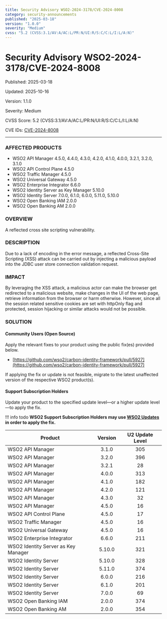 ```yaml
---
title: Security Advisory WSO2-2024-3178/CVE-2024-8008
category: security-announcements
published: "2025-03-18"
version: "1.0.0"
severity: "Medium"
cvss: "5.2 (CVSS:3.1/AV:A/AC:L/PR:N/UI:R/S:C/C:L/I:L/A:N)"
---
```


# Security Advisory WSO2-2024-3178/CVE-2024-8008

<p class="doc-info">Published: 2025-03-18</p>
<p class="doc-info">Updated: 2025-10-16</p>
<p class="doc-info">Version: 1.1.0</p>
<p class="doc-info">Severity: Medium</p>
<p class="doc-info">CVSS Score: 5.2 (CVSS:3.1/AV:A/AC:L/PR:N/UI:R/S:C/C:L/I:L/A:N)</p>
<p class="doc-info">CVE IDs: <a href="https://www.cve.org/CVERecord?id=CVE-2024-8008">CVE-2024-8008</a></p>

---

### AFFECTED PRODUCTS
* WSO2 API Manager 4.5.0, 4.4.0, 4.3.0, 4.2.0, 4.1.0, 4.0.0, 3.2.1, 3.2.0, 3.1.0
* WSO2 API Control Plane 4.5.0
* WSO2 Traffic Manager 4.5.0
* WSO2 Universal Gateway 4.5.0
* WSO2 Enterprise Integrator 6.6.0
* WSO2 Identity Server as Key Manager 5.10.0
* WSO2 Identity Server 7.0.0, 6.1.0, 6.0.0, 5.11.0, 5.10.0
* WSO2 Open Banking IAM 2.0.0
* WSO2 Open Banking AM 2.0.0 


### OVERVIEW
A reflected cross site scripting vulnerability.


### DESCRIPTION
Due to a lack of encoding in the error message, a reflected Cross-Site Scripting (XSS) attack can be carried out by injecting a malicious payload into the JDBC user store connection validation request.


### IMPACT
By leveraging the XSS attack, a malicious actor can make the browser get redirected to a malicious website, make changes in the UI of the web page, retrieve information from the browser or harm otherwise. However, since all the session related sensitive cookies are set with httpOnly flag and protected, session hijacking or similar attacks would not be possible.


### SOLUTION

#### Community Users (Open Source)
Apply the relevant fixes to your product using the public fix(es) provided below.

* [https://github.com/wso2/carbon-identity-framework/pull/5927](https://github.com/wso2/carbon-identity-framework/pull/5927)

If applying the fix or update is not feasible, migrate to the latest unaffected version of the respective WSO2 product(s).


#### Support Subscription Holders

Update your product to the specified update level—or a higher update level—to apply the fix.

!!! info todo
    **WSO2 Support Subscription Holders may use [WSO2 Updates](https://wso2.com/updates/) in order to apply the fix.**

| Product                             | Version | U2 Update Level |
| ----------------------------------- | :-----: | :-------------: |
| WSO2 API Manager                    |  3.1.0  |       305       |
| WSO2 API Manager                    |  3.2.0  |       396       |
| WSO2 API Manager                    |  3.2.1  |       28        |
| WSO2 API Manager                    |  4.0.0  |       313       |
| WSO2 API Manager                    |  4.1.0  |       182       |
| WSO2 API Manager                    |  4.2.0  |       121       |
| WSO2 API Manager                    |  4.3.0  |       32        |
| WSO2 API Manager                    |  4.5.0  |       16        |
| WSO2 API Control Plane              |  4.5.0  |       17        |
| WSO2 Traffic Manager                |  4.5.0  |       16        |
| WSO2 Universal Gateway              |  4.5.0  |       16        |
| WSO2 Enterprise Integrator          |  6.6.0  |       211       |
| WSO2 Identity Server as Key Manager | 5.10.0  |       321       |
| WSO2 Identity Server                | 5.10.0  |       328       |
| WSO2 Identity Server                | 5.11.0  |       374       |
| WSO2 Identity Server                |  6.0.0  |       216       |
| WSO2 Identity Server                |  6.1.0  |       201       |
| WSO2 Identity Server                |  7.0.0  |       69        |
| WSO2 Open Banking IAM               |  2.0.0  |       374       |
| WSO2 Open Banking AM                |  2.0.0  |       354       |



